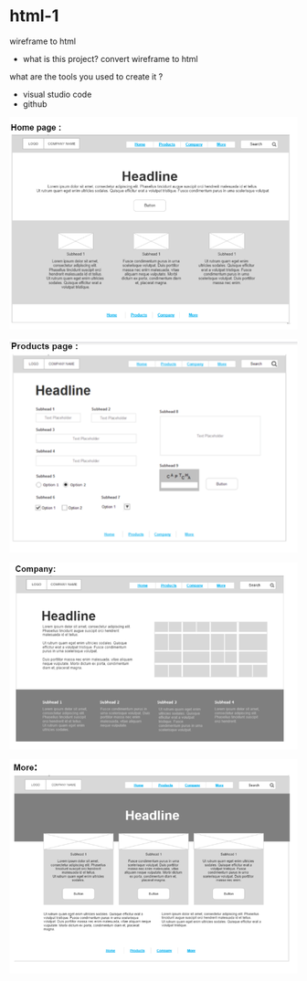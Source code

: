# html-1
wireframe to html


+ what is this project? convert wireframe to html

what are the tools you used to create it ? 

+ visual studio code
+ github



![home page](home-page.png)

![product](product-page.png)

![company](company.png)

![more](more.png)


